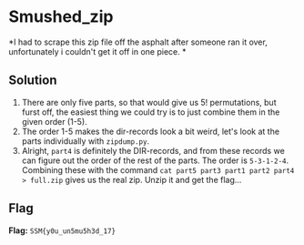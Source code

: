 # Smushed_zip
*I had to scrape this zip file off the asphalt after someone ran it over, unfortunately i couldn't get it off in one piece.
*

## Solution
1. There are only five parts, so that would give us 5! permutations, but furst off, the easiest thing we could try is to just combine them in the given order (1-5).
2. The order 1-5 makes the dir-records look a bit weird, let's look at the parts individually with `zipdump.py`.
3. Alright, `part4` is definitely the DIR-records, and from these records we can figure out the order of the rest of the parts. The order is `5-3-1-2-4`. Combining these with the command `cat part5 part3 part1 part2 part4 > full.zip` gives us the real zip. Unzip it and get the flag...


## Flag
**Flag:** `SSM{y0u_un5mu5h3d_17}`
